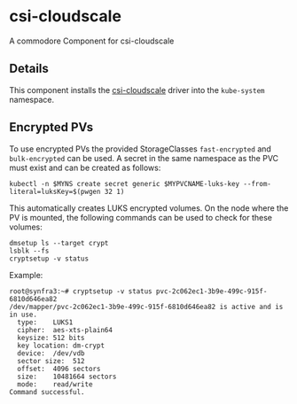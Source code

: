 # csi-cloudscale

A commodore Component for csi-cloudscale

## Details

This component installs the [csi-cloudscale](https://github.com/cloudscale-ch/csi-cloudscale)
driver into the `kube-system` namespace.

## Encrypted PVs

To use encrypted PVs the provided StorageClasses `fast-encrypted` and `bulk-encrypted` can be used.
A secret in the same namespace as the PVC must exist and can be created as follows:

```
kubectl -n $MYNS create secret generic $MYPVCNAME-luks-key --from-literal=luksKey=$(pwgen 32 1)
```

This automatically creates LUKS encrypted volumes. On the node where the PV is mounted, the following
commands can be used to check for these volumes:

```
dmsetup ls --target crypt
lsblk --fs
cryptsetup -v status
```

Example:
```
root@synfra3:~# cryptsetup -v status pvc-2c062ec1-3b9e-499c-915f-6810d646ea82
/dev/mapper/pvc-2c062ec1-3b9e-499c-915f-6810d646ea82 is active and is in use.
  type:    LUKS1
  cipher:  aes-xts-plain64
  keysize: 512 bits
  key location: dm-crypt
  device:  /dev/vdb
  sector size:  512
  offset:  4096 sectors
  size:    10481664 sectors
  mode:    read/write
Command successful.
```